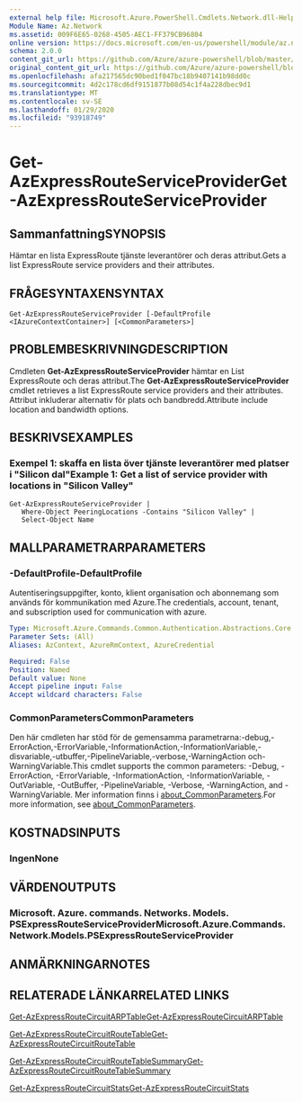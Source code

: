 ```yaml
---
external help file: Microsoft.Azure.PowerShell.Cmdlets.Network.dll-Help.xml
Module Name: Az.Network
ms.assetid: 009F6E65-0268-4505-AEC1-FF379CB96804
online version: https://docs.microsoft.com/en-us/powershell/module/az.network/get-azexpressrouteserviceprovider
schema: 2.0.0
content_git_url: https://github.com/Azure/azure-powershell/blob/master/src/Network/Network/help/Get-AzExpressRouteServiceProvider.md
original_content_git_url: https://github.com/Azure/azure-powershell/blob/master/src/Network/Network/help/Get-AzExpressRouteServiceProvider.md
ms.openlocfilehash: afa217565dc90bed1f047bc18b9407141b98dd0c
ms.sourcegitcommit: 4d2c178cd6df9151877b08d54c1f4a228dbec9d1
ms.translationtype: MT
ms.contentlocale: sv-SE
ms.lasthandoff: 01/29/2020
ms.locfileid: "93918749"
---
```

# <span data-ttu-id="f52d8-101">Get-AzExpressRouteServiceProvider</span><span class="sxs-lookup"><span data-stu-id="f52d8-101">Get-AzExpressRouteServiceProvider</span></span>

## <span data-ttu-id="f52d8-102">Sammanfattning</span><span class="sxs-lookup"><span data-stu-id="f52d8-102">SYNOPSIS</span></span>
<span data-ttu-id="f52d8-103">Hämtar en lista ExpressRoute tjänste leverantörer och deras attribut.</span><span class="sxs-lookup"><span data-stu-id="f52d8-103">Gets a list ExpressRoute service providers and their attributes.</span></span>

## <span data-ttu-id="f52d8-104">FRÅGESYNTAXEN</span><span class="sxs-lookup"><span data-stu-id="f52d8-104">SYNTAX</span></span>

```
Get-AzExpressRouteServiceProvider [-DefaultProfile <IAzureContextContainer>] [<CommonParameters>]
```

## <span data-ttu-id="f52d8-105">PROBLEMBESKRIVNING</span><span class="sxs-lookup"><span data-stu-id="f52d8-105">DESCRIPTION</span></span>
<span data-ttu-id="f52d8-106">Cmdleten **Get-AzExpressRouteServiceProvider** hämtar en List ExpressRoute och deras attribut.</span><span class="sxs-lookup"><span data-stu-id="f52d8-106">The **Get-AzExpressRouteServiceProvider** cmdlet retrieves a list ExpressRoute service providers and their attributes.</span></span> <span data-ttu-id="f52d8-107">Attribut inkluderar alternativ för plats och bandbredd.</span><span class="sxs-lookup"><span data-stu-id="f52d8-107">Attribute include location and bandwidth options.</span></span>

## <span data-ttu-id="f52d8-108">BESKRIVS</span><span class="sxs-lookup"><span data-stu-id="f52d8-108">EXAMPLES</span></span>

### <span data-ttu-id="f52d8-109">Exempel 1: skaffa en lista över tjänste leverantörer med platser i "Silicon dal"</span><span class="sxs-lookup"><span data-stu-id="f52d8-109">Example 1: Get a list of service provider with locations in "Silicon Valley"</span></span>
```
Get-AzExpressRouteServiceProvider |
   Where-Object PeeringLocations -Contains "Silicon Valley" |
   Select-Object Name
```

## <span data-ttu-id="f52d8-110">MALLPARAMETRAR</span><span class="sxs-lookup"><span data-stu-id="f52d8-110">PARAMETERS</span></span>

### <span data-ttu-id="f52d8-111">-DefaultProfile</span><span class="sxs-lookup"><span data-stu-id="f52d8-111">-DefaultProfile</span></span>
<span data-ttu-id="f52d8-112">Autentiseringsuppgifter, konto, klient organisation och abonnemang som används för kommunikation med Azure.</span><span class="sxs-lookup"><span data-stu-id="f52d8-112">The credentials, account, tenant, and subscription used for communication with azure.</span></span>

```yaml
Type: Microsoft.Azure.Commands.Common.Authentication.Abstractions.Core.IAzureContextContainer
Parameter Sets: (All)
Aliases: AzContext, AzureRmContext, AzureCredential

Required: False
Position: Named
Default value: None
Accept pipeline input: False
Accept wildcard characters: False
```

### <span data-ttu-id="f52d8-113">CommonParameters</span><span class="sxs-lookup"><span data-stu-id="f52d8-113">CommonParameters</span></span>
<span data-ttu-id="f52d8-114">Den här cmdleten har stöd för de gemensamma parametrarna:-debug,-ErrorAction,-ErrorVariable,-InformationAction,-InformationVariable,-disvariable,-utbuffer,-PipelineVariable,-verbose,-WarningAction och-WarningVariable.</span><span class="sxs-lookup"><span data-stu-id="f52d8-114">This cmdlet supports the common parameters: -Debug, -ErrorAction, -ErrorVariable, -InformationAction, -InformationVariable, -OutVariable, -OutBuffer, -PipelineVariable, -Verbose, -WarningAction, and -WarningVariable.</span></span> <span data-ttu-id="f52d8-115">Mer information finns i [about_CommonParameters](https://go.microsoft.com/fwlink/?LinkID=113216).</span><span class="sxs-lookup"><span data-stu-id="f52d8-115">For more information, see [about_CommonParameters](https://go.microsoft.com/fwlink/?LinkID=113216).</span></span>

## <span data-ttu-id="f52d8-116">KOSTNADS</span><span class="sxs-lookup"><span data-stu-id="f52d8-116">INPUTS</span></span>

### <span data-ttu-id="f52d8-117">Ingen</span><span class="sxs-lookup"><span data-stu-id="f52d8-117">None</span></span>

## <span data-ttu-id="f52d8-118">VÄRDEN</span><span class="sxs-lookup"><span data-stu-id="f52d8-118">OUTPUTS</span></span>

### <span data-ttu-id="f52d8-119">Microsoft. Azure. commands. Networks. Models. PSExpressRouteServiceProvider</span><span class="sxs-lookup"><span data-stu-id="f52d8-119">Microsoft.Azure.Commands.Network.Models.PSExpressRouteServiceProvider</span></span>

## <span data-ttu-id="f52d8-120">ANMÄRKNINGAR</span><span class="sxs-lookup"><span data-stu-id="f52d8-120">NOTES</span></span>

## <span data-ttu-id="f52d8-121">RELATERADE LÄNKAR</span><span class="sxs-lookup"><span data-stu-id="f52d8-121">RELATED LINKS</span></span>

[<span data-ttu-id="f52d8-122">Get-AzExpressRouteCircuitARPTable</span><span class="sxs-lookup"><span data-stu-id="f52d8-122">Get-AzExpressRouteCircuitARPTable</span></span>](Get-AzExpressRouteCircuitARPTable.md)

[<span data-ttu-id="f52d8-123">Get-AzExpressRouteCircuitRouteTable</span><span class="sxs-lookup"><span data-stu-id="f52d8-123">Get-AzExpressRouteCircuitRouteTable</span></span>](Get-AzExpressRouteCircuitRouteTable.md)

[<span data-ttu-id="f52d8-124">Get-AzExpressRouteCircuitRouteTableSummary</span><span class="sxs-lookup"><span data-stu-id="f52d8-124">Get-AzExpressRouteCircuitRouteTableSummary</span></span>](Get-AzExpressRouteCircuitRouteTableSummary.md)

[<span data-ttu-id="f52d8-125">Get-AzExpressRouteCircuitStats</span><span class="sxs-lookup"><span data-stu-id="f52d8-125">Get-AzExpressRouteCircuitStats</span></span>](Get-AzExpressRouteCircuitStats.md)
